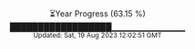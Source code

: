 <p align="center">
⏳Year Progress (63.15 %) <br>
██████████████████▁▁▁▁▁▁▁▁▁▁▁▁ <br>
<sub>Updated: Sat, 19 Aug 2023 12:02:51 GMT</sub>
</p>

